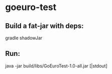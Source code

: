 # goeuro-test

## Build a fat-jar with deps:

gradle shadowJar

## Run:

java -jar build/libs/GoEuroTest-1.0-all.jar <search-query> [<filename>|stdout]
